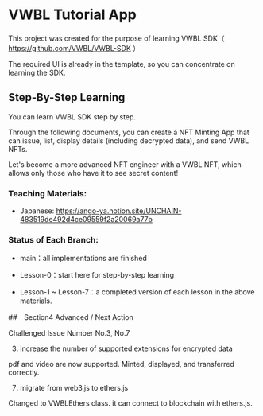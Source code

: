 # VWBL Tutorial App 　

This project was created for the purpose of learning VWBL SDK（ https://github.com/VWBL/VWBL-SDK ）

The required UI is already in the template, so you can concentrate on learning the SDK.

## Step-By-Step Learning

You can learn VWBL SDK step by step.

Through the following documents, you can create a NFT Minting App that can issue, list, display details (including decrypted data), and send VWBL NFTs.

Let's become a more advanced NFT engineer with a VWBL NFT, which allows only those who have it to see secret content!

### Teaching Materials:

- Japanese: https://ango-ya.notion.site/UNCHAIN-483519de492d4ce09559f2a20069a77b

### Status of Each Branch:

- main：all implementations are finished

- Lesson-0：start here for step-by-step learning

- Lesson-1 ~ Lesson-7：a completed version of each lesson in the above materials.

##　Section4 Advanced / Next Action

Challenged Issue Number No.3, No.7

3. increase the number of supported extensions for encrypted data

pdf and video are now supported. Minted, displayed, and transferred correctly.

7. migrate from web3.js to ethers.js

Changed to VWBLEthers class. it can connect to blockchain with ethers.js.
